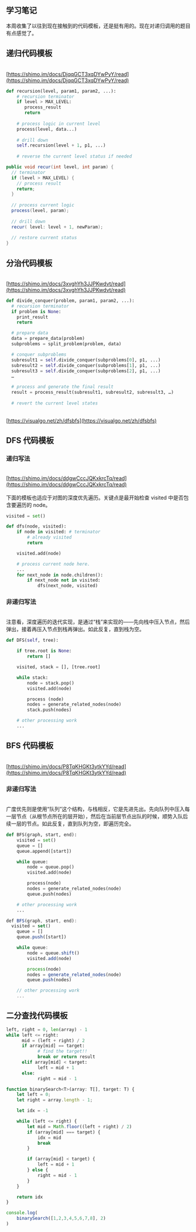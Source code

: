 ## 学习笔记


本周收集了以往到现在接触到的代码模板，还是挺有用的。现在对递归调用的题目有点感觉了。

<a name="0peJ4"></a>
## 递归代码模板

<br />[https://shimo.im/docs/DjqqGCT3xqDYwPyY/read](https://shimo.im/docs/DjqqGCT3xqDYwPyY/read)<br />

```python
def recursion(level, param1, param2, ...): 
    # recursion terminator 
    if level > MAX_LEVEL: 
	   process_result 
	   return 
    
    # process logic in current level 
    process(level, data...) 
    
    # drill down 
    self.recursion(level + 1, p1, ...) 
    
    # reverse the current level status if needed
```


```java
public void recur(int level, int param) { 
  // terminator 
  if (level > MAX_LEVEL) { 
    // process result 
    return; 
  }
    
  // process current logic 
  process(level, param); 
  
  // drill down 
  recur( level: level + 1, newParam); 
  
  // restore current status 
}
```
<a name="l6KB7"></a>
## 分治代码模板

<br />[https://shimo.im/docs/3xvghYh3JJPKwdvt/read](https://shimo.im/docs/3xvghYh3JJPKwdvt/read)<br />

```python
def divide_conquer(problem, param1, param2, ...): 
  # recursion terminator 
  if problem is None: 
	print_result 
	return 

  # prepare data 
  data = prepare_data(problem) 
  subproblems = split_problem(problem, data) 

  # conquer subproblems 
  subresult1 = self.divide_conquer(subproblems[0], p1, ...) 
  subresult2 = self.divide_conquer(subproblems[1], p1, ...) 
  subresult3 = self.divide_conquer(subproblems[2], p1, ...) 
  …

  # process and generate the final result 
  result = process_result(subresult1, subresult2, subresult3, …)
	
  # revert the current level states
```

<br />[https://visualgo.net/zh/dfsbfs](https://visualgo.net/zh/dfsbfs)<br />

<a name="ewmv4"></a>
## DFS 代码模板


<a name="MZym8"></a>
### 递归写法

<br />[https://shimo.im/docs/ddgwCccJQKxkrcTq/read](https://shimo.im/docs/ddgwCccJQKxkrcTq/read)<br />
<br />下面的模板也适应于对图的深度优先遍历。关键点是最开始检查 visited 中是否包含要遍历的 node。<br />

```python
visited = set() 

def dfs(node, visited):
    if node in visited: # terminator
    	# already visited 
    	return 

	visited.add(node) 

	# process current node here. 
	...
	for next_node in node.children():
		if next_node not in visited: 
			dfs(next_node, visited)
```


<a name="9NRDA"></a>
### 非递归写法

<br />注意看，深度遍历的迭代实现，是通过“栈”来实现的——先向栈中压入节点，然后弹出，接着再压入节点到栈再弹出。如此反复，直到栈为空。<br />

```python
def DFS(self, tree): 

	if tree.root is None: 
		return [] 

	visited, stack = [], [tree.root]

	while stack: 
		node = stack.pop() 
		visited.add(node)

		process (node) 
		nodes = generate_related_nodes(node) 
		stack.push(nodes) 

	# other processing work 
	...
```


<a name="yaEGH"></a>
## BFS 代码模板

<br />[https://shimo.im/docs/P8TqKHGKt3ytkYYd/read](https://shimo.im/docs/P8TqKHGKt3ytkYYd/read)<br />

<a name="yWmMm"></a>
### 非递归写法

<br />广度优先则是使用“队列”这个结构，与栈相反，它是先进先出。先向队列中压入每一层节点（从根节点所在的层开始），然后在当前层节点出队的时候，顺势入队后续一层的节点。如此反复，直到队列为空，即遍历完全。<br />

```python
def BFS(graph, start, end):
    visited = set()
	queue = [] 
	queue.append([start]) 

	while queue: 
		node = queue.pop() 
		visited.add(node)

		process(node)
		nodes = generate_related_nodes(node) 
		queue.push(nodes)

	# other processing work 
	...
```


```javascript
def BFS(graph, start, end):
  visited = set()
	queue = [] 
	queue.push([start]) 

	while queue: 
		node = queue.shift() 
		visited.add(node)

		process(node)
		nodes = generate_related_nodes(node) 
		queue.push(nodes)

	// other processing work 
	...
```


<a name="bGjSy"></a>
## 二分查找代码模板


```python
left, right = 0, len(array) - 1 
while left <= right: 
	  mid = (left + right) / 2 
	  if array[mid] == target: 
		    # find the target!! 
		    break or return result 
	  elif array[mid] < target: 
		    left = mid + 1 
	  else: 
		    right = mid - 1
```


```javascript
function binarySearch<T>(array: T[], target: T) {
	let left = 0;
	let right = array.length - 1;

	let idx = -1

	while (left <= right) {
		let mid = Math.floor((left + right) / 2)
		if (array[mid] === target) {
			idx = mid
			break
		}

		if (array[mid] < target) {
			left = mid + 1	
		} else {
			right = mid - 1
		}
	}

	return idx
}

console.log(
	binarySearch([1,2,3,4,5,6,7,8], 2)
)
```
